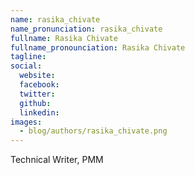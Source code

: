 ```yaml
---
name: rasika_chivate
name_pronunciation: rasika_chivate
fullname: Rasika Chivate
fullname_pronounciation: Rasika Chivate
tagline: 
social:
  website: 
  facebook:
  twitter:
  github:
  linkedin: 
images:
  - blog/authors/rasika_chivate.png
---
```


Technical Writer, PMM

